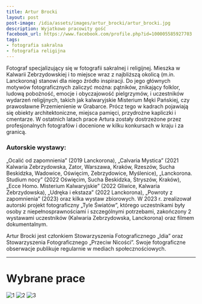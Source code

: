 ```yaml
---
title: Artur Brocki
layout: post
post-image: /idia/assets/images/artur_brocki/artur_brocki.jpg
description: Wyjatkowo pracowity gość
facebook_url: https://www.facebook.com/profile.php?id=100005585927703
tags:
- fotografia sakralna
- fotografia religijna
---
```


Fotograf specjalizujący się w fotografii sakralnej i religijnej. Mieszka w Kalwarii Zebrzydowskiej i to miejsce wraz z najbliższą okolicą (m.in. Lanckoroną) stanowi dla niego źródło inspiracji. Do jego głównych motywów fotograficznych zaliczyć można: pątników, znikający folklor, ludową pobożność, emocje i obyczajowość pielgrzymów, i uczestników wydarzeń religijnych, takich jak kalwaryjskie Misterium Męki Pańskiej, czy prawosławne Przemienienie w Grabarce. Prócz tego w kadrach pojawiają się obiekty architektoniczne, miejsca pamięci, przydrożne kapliczki i cmentarze. W ostatnich latach prace Artura zostały dostrzeżone przez profesjonalnych fotografów i docenione w kilku konkursach w kraju i za granicą.

### Autorskie wystawy:

„Ocalić od zapomnienia” (2019 Lanckorona), „Calvaria Mystica” (2021 Kalwaria Zebrzydowska, Zator, Warszawa, Kraków, Rzeszów, Sucha Beskidzka, Wadowice, Oświęcim, Zebrzydowice, Myślenice), „Lanckorona. Studium nocy” (2022 Oświęcim, Sucha Beskidzka, Stryszów, Kraków), „Ecce Homo. Misterium Kalwaryjskie” (2022 Gliwice, Kalwaria Zebrzydowska), „Udręka i ekstaza” (2022 Lanckorona), „Powroty z zapomnienia” (2023) oraz kilka wystaw zbiorowych. W 2023 r. zrealizował autorski projekt fotograficzny „Tyle Światów”, którego uczestnikami były osoby z niepełnosprawnościami i szczególnymi potrzebami, zakończony 2 wystawami uczestników (Kalwaria Zebrzydowska, Lanckorona) oraz filmem dokumentalnym. 

Artur Brocki jest członkiem Stowarzyszenia Fotograficznego „Idia” oraz Stowarzyszenia Fotograficznego „Przeciw Nicości”. Swoje fotograficzne obserwacje publikuje regularnie w mediach społecznościowych.


---

# Wybrane prace

![1](/idia/assets/images/artur_brocki/DSC_2139.jpg)
![2](/idia/assets/images/artur_brocki/DSC_1952.jpg)
![3](/idia/assets/images/artur_brocki/DSC_2106.jpg)
